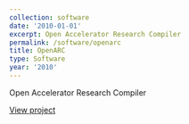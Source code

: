```yaml
---
collection: software
date: '2010-01-01'
excerpt: Open Accelerator Research Compiler
permalink: /software/openarc
title: OpenARC
type: Software
year: '2010'
---
```


Open Accelerator Research Compiler

[View project](http://ft.ornl.gov/research/openarc)
